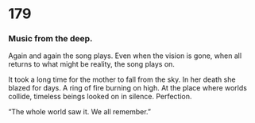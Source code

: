 # 179

### Music from the deep.

Again and again the song plays. Even when the vision is gone, when all returns to what might be reality, the song plays on.

It took a long time for the mother to fall from the sky. In her death she blazed for days. A ring of fire burning on high. At the place where worlds collide, timeless beings looked on in silence. Perfection. 

“The whole world saw it. We all remember.”
